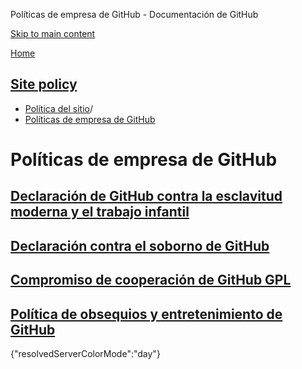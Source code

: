Políticas de empresa de GitHub - Documentación de GitHub

[Skip to main content](#main-content)

[Home](/es)

[Site policy](/es/site-policy)
----------

* [Política del sitio](/es/site-policy)/
* [Políticas de empresa de GitHub](/es/site-policy/github-company-policies)

Políticas de empresa de GitHub
==========

[Declaración de GitHub contra la esclavitud moderna y el trabajo infantil](/es/site-policy/github-company-policies/github-statement-against-modern-slavery-and-child-labor)
----------

[Declaración contra el soborno de GitHub](/es/site-policy/github-company-policies/github-anti-bribery-statement)
----------

[Compromiso de cooperación de GitHub GPL](/es/site-policy/github-company-policies/github-gpl-cooperation-commitment)
----------

[Política de obsequios y entretenimiento de GitHub](/es/site-policy/github-company-policies/github-gifts-and-entertainment-policy)
----------

{"resolvedServerColorMode":"day"}
